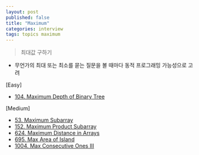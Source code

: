 ```yaml
---
layout: post
published: false
title: "Maximum"
categories: interview
tags: topics maximum
---
```


> 최대값 구하기

- 무언가의 최대 또는 최소를 묻는 질문을 볼 때마다 동적 프로그래밍 가능성으로 고려

[Easy]
- [104. Maximum Depth of Binary Tree](/interview/2023/05/21/maximum-depth-of-binary-tree/)

[Medium]
- [53. Maximum Subarray](/interview/2023/02/21/maximum-subarray/)
- [152. Maximum Product Subarray](/interview/2023/05/21/maximum-product-subarray/)
- [624. Maximum Distance in Arrays](/interview/2023/05/21/maximum-distance-in-arrays/)
- [695. Max Area of Island](/interview/2023/05/21/max-area-of-island/)
- [1004. Max Consecutive Ones III](/interview/2023/05/21/max-consecutive-ones-iii/)